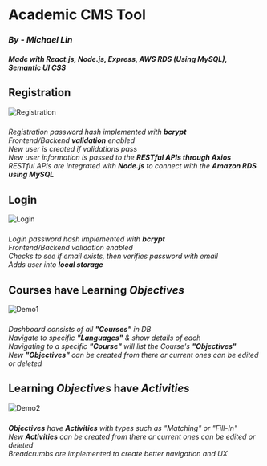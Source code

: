 # Academic CMS Tool
### *By - Michael Lin*
#### *Made with React.js, Node.js, Express, AWS RDS (Using MySQL), Semantic UI CSS*

## Registration
![Registration](https://imgur.com/wx0RTuy.gif)
###
*Registration password hash implemented with **bcrypt*** <br />
*Frontend/Backend **validation** enabled* <br />
*New user is created if validations pass* <br />
*New user information is passed to the **RESTful APIs through Axios*** <br />
*RESTful APIs are integrated with **Node.js** to connect with the **Amazon RDS using MySQL*** <br />

## Login
![Login](https://imgur.com/wXuGKlh.gif)
###
*Login password hash implemented with **bcrypt*** <br />
*Frontend/Backend validation enabled* <br />
*Checks to see if email exists, then verifies password with email* <br />
*Adds user into **local storage*** <br />

## Courses have Learning *Objectives*
![Demo1](https://imgur.com/KiZeNuO.gif)
###
*Dashboard consists of all **"Courses"** in DB* <br />
*Navigate to specific **"Languages"** & show details of each* <br />
*Navigating to a specific **"Course"** will list the Course's **"Objectives"*** <br />
*New **"Objectives"** can be created from there or current ones can be edited or deleted* <br />

## Learning *Objectives* have *Activities*
![Demo2](https://imgur.com/plSq5km.gif)
###
***Objectives** have **Activities** with types such as "Matching" or "Fill-In"* <br />
*New **Activities** can be created from there or current ones can be edited or deleted* <br />
*Breadcrumbs are implemented to create better navigation and UX*

